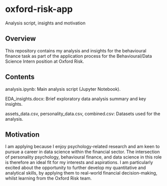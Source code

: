 # oxford-risk-app
Analysis script, insights and motivation

## Overview
This repository contains my analysis and insights for the behavioural finance task as part of the application process for the Behavioural/Data Science Intern position at Oxford Risk.

## Contents
analysis.ipynb: Main analysis script (Jupyter Notebook).

EDA_insights.docx: Brief exploratory data analysis summary and key insights.

assets_data.csv, personality_data.csv, combined.csv: Datasets used for the analysis.

## Motivation 
I am applying because I enjoy psychology-related research and am keen to pursue a career in data science within the financial sector. The intersection of personality psychology, behavioural finance, and data science in this role is therefore an ideal fit for my interests and aspirations. I am particularly excited about the opportunity to further develop my quantitative and analytical skills, by applying them to real-world financial decision-making, whilst learning from the Oxford Risk team.
